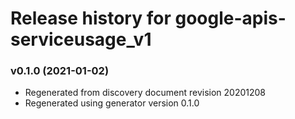 # Release history for google-apis-serviceusage_v1

### v0.1.0 (2021-01-02)

* Regenerated from discovery document revision 20201208
* Regenerated using generator version 0.1.0

